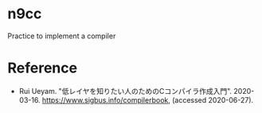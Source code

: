 # n9cc

Practice to implement a compiler

# Reference

* Rui Ueyam. "低レイヤを知りたい人のためのCコンパイラ作成入門". 2020-03-16. https://www.sigbus.info/compilerbook, (accessed 2020-06-27).
